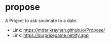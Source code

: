 # propose
A Project to ask soulmate to a date.
- Link: https://mdarikrayhan.github.io/Propose/
- Link: https://surprisegame.netlify.app